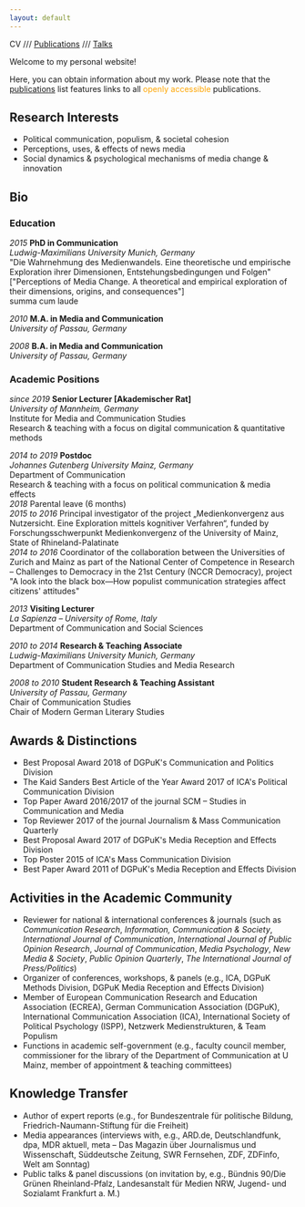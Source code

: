 ```yaml
---
layout: default
---
```


CV /// [Publications](./publications.html) ///  [Talks](./talks.html)

Welcome to my personal website!

Here, you can obtain information about my work. Please note that the [publications](./publications.html) list features links to all <span style="color:orange">openly accessible</span> publications.

## Research Interests

* Political communication, populism, & societal cohesion
* Perceptions, uses, & effects of news media
* Social dynamics & psychological mechanisms of media change & innovation

## Bio

### Education

*2015* **PhD in Communication**
<br>*Ludwig-Maximilians University Munich, Germany*
<br>"Die Wahrnehmung des Medienwandels. Eine theoretische und empirische Exploration ihrer Dimensionen, Entstehungsbedingungen und Folgen"
<br>["Perceptions of Media Change. A theoretical and empirical exploration of their dimensions, origins, and consequences"]
<br>summa cum laude

*2010* **M.A. in Media and Communication**
<br>*University of Passau, Germany*

*2008* **B.A. in Media and Communication**
<br>*University of Passau, Germany*

### Academic Positions

*since 2019* **Senior Lecturer [Akademischer Rat]**
<br>*University of Mannheim, Germany*
<br>Institute for Media and Communication Studies
<br>Research & teaching with a focus on digital communication & quantitative methods

*2014 to 2019* **Postdoc**
<br>*Johannes Gutenberg University Mainz, Germany*
<br>Department of Communication
<br>Research & teaching with a focus on political communication & media effects
<br>*2018* Parental leave (6 months)
<br>*2015 to 2016* Principal investigator of the project „Medienkonvergenz aus Nutzersicht. Eine Exploration mittels kognitiver Verfahren“, funded by Forschungsschwerpunkt Medienkonvergenz of the University of Mainz, State of Rhineland-Palatinate
<br>*2014 to 2016* Coordinator of the collaboration between the Universities of Zurich and Mainz as part of the National Center of Competence in Research – Challenges to Democracy in the 21st Century (NCCR Democracy), project "A look into the black box—How populist communication strategies affect citizens' attitudes"

*2013* **Visiting Lecturer**
<br>*La Sapienza – University of Rome, Italy*
<br>Department of Communication and Social Sciences

*2010 to 2014* **Research & Teaching Associate**
<br>*Ludwig-Maximilians University Munich, Germany*
<br>Department of Communication Studies and Media Research

*2008 to 2010* **Student Research & Teaching Assistant**
<br>*University of Passau, Germany*
<br>Chair of Communication Studies
<br>Chair of Modern German Literary Studies

## Awards & Distinctions

* Best Proposal Award 2018 of DGPuK's Communication and Politics Division
* The Kaid Sanders Best Article of the Year Award 2017 of ICA's Political Communication Division
* Top Paper Award 2016/2017 of the journal SCM – Studies in Communication and Media
* Top Reviewer 2017 of the journal Journalism & Mass Communication Quarterly
* Best Proposal Award 2017 of DGPuK's Media Reception and Effects Division
* Top Poster 2015 of ICA's Mass Communication Division
* Best Paper Award 2011 of DGPuK's Media Reception and Effects Division

## Activities in the Academic Community

* Reviewer for national & international conferences & journals (such as *Communication Research*, *Information, Communication & Society*, *International Journal of Communication*, *International Journal of Public Opinion Research*, *Journal of Communication*, *Media Psychology*, *New Media & Society*, *Public Opinion Quarterly*, *The International Journal of Press/Politics*)
* Organizer of conferences, workshops, & panels (e.g., ICA, DGPuK Methods Division, DGPuK Media Reception and Effects Division)
* Member of European Communication Research and Education Association (ECREA), German Communication Association (DGPuK), International Communication Association (ICA), International Society of Political Psychology (ISPP), Netzwerk Medienstrukturen, & Team Populism
* Functions in academic self-government (e.g., faculty council member, commissioner for the library of the Department of Communication at U Mainz, member of appointment & teaching committees)

## Knowledge Transfer

* Author of expert reports (e.g., for Bundeszentrale für politische Bildung, Friedrich-Naumann-Stiftung für die Freiheit)
* Media appearances (interviews with, e.g., ARD.de, Deutschlandfunk, dpa, MDR aktuell, meta – Das Magazin über Journalismus und Wissenschaft, Süddeutsche Zeitung, SWR Fernsehen, ZDF, ZDFinfo, Welt am Sonntag)
* Public talks & panel discussions (on invitation by, e.g., Bündnis 90/Die Grünen Rheinland-Pfalz, Landesanstalt für Medien NRW, Jugend- und Sozialamt Frankfurt a. M.)